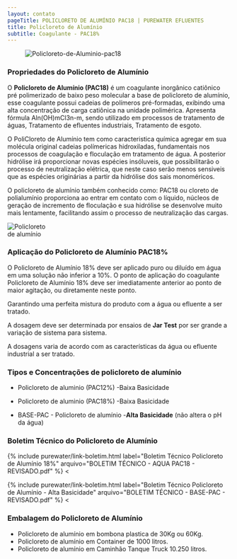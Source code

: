 ```yaml
---
layout: contato
pageTitle: POLICLORETO DE ALUMÍNIO PAC18 | PUREWATER EFLUENTES
title: Policloreto de Alumínio
subtitle: Coagulante - PAC18% 
---
```

<figure class="figure">
  <img src="../../website/images/Policloreto-de-aluminio-PAC18.jpg" class="figure-img img-fluid rounded" alt="Policloreto-de-Aluminio-pac18" style="max-width: 100%;">
</figure>

### Propriedades do Policloreto de Alumínio

O **Policloreto de Alumínio (PAC18)** é um coagulante inorgânico catiônico pré polimerizado de baixo peso molecular a base de policloreto de alumínio, esse coagulante possui cadeias de polímeros pré-formadas, exibindo uma alta concentração de carga catiônica na unidade polimérica. Apresenta fórmula Aln(OH)mCl3n-m, sendo utilizado em processos de tratamento de águas, Tratamento de efluentes industriais, Tratamento de esgoto.

O PoliCloreto de Alumínio tem como caracteristica química agregar em sua molécula original cadeias polímericas hidroxiladas, fundamentais nos processos de coagulação e floculação em tratamento de água. A posterior hidrólise irá proporcionar novas espécies insóluveis, que possibilitarão o processo de neutralização elétrica, que neste caso serão menos sensiveis que as espécies originárias a partir da hidrólise dos sais monoméricos.

O policloreto de alumínio também conhecido como: PAC18 ou cloreto de polialumínio proporciona ao entrar em contato com o líquido, núcleos de geração de incremento de floculação e sua hidrólise se desenvolve muito mais lentamente, facilitando assim o processo de neutralização das cargas. 

 <img class="img-responsive pull-right" style="max-width: 100;" src="../../website/images/Policloreto de aluminio.png" alt="Policloreto de alumínio">

### Aplicação do Policloreto de Alumínio PAC18%

O Policloreto de Alumínio 18% deve ser aplicado puro ou diluído em água em uma solução não inferior a 10%. O ponto de aplicação do coagulante Policloreto de Alumínio 18% deve ser imediatamente anterior ao ponto de maior agitação, ou diretamente neste ponto. 

Garantindo uma perfeita mistura do produto com a água ou efluente a ser tratado. 

A dosagem deve ser determinada por ensaios de **Jar Test** por ser grande a variação de sistema para sistema. 

A dosagens varia de acordo com as características da água ou efluente industrial a ser tratado.

### Tipos e Concentrações de policloreto de alumínio

- Policloreto de aluminio (PAC12%) -Baixa Basicidade
- Policloreto de aluminio (PAC18%) -Baixa Basicidade

- BASE-PAC - Policloreto de alumínio -**Alta Basicidade** (não altera o pH da água)
    
   
### Boletim Técnico do Policloreto de Alumínio

>
{% include purewater/link-boletim.html 
   label="Boletim Técnico Policloreto de Alumínio 18%" 
   arquivo="BOLETIM TÉCNICO - AQUA PAC18 - REVISADO.pdf" %}
<
>
{% include purewater/link-boletim.html 
   label="Boletim Técnico Policloreto de Alumínio - Alta Basicidade" 
   arquivo="BOLETIM TÉCNICO - BASE-PAC - REVISADO.pdf" %}
 <

### Embalagem do Policloreto de Alumínio

- Policloreto de alumínio em bombona plastica de 30Kg ou 60Kg.
- Policloreto de alumínio em Container de 1000 litros. 
- Policloreto de alumínio em Caminhão Tanque Truck 10.250 litros.





